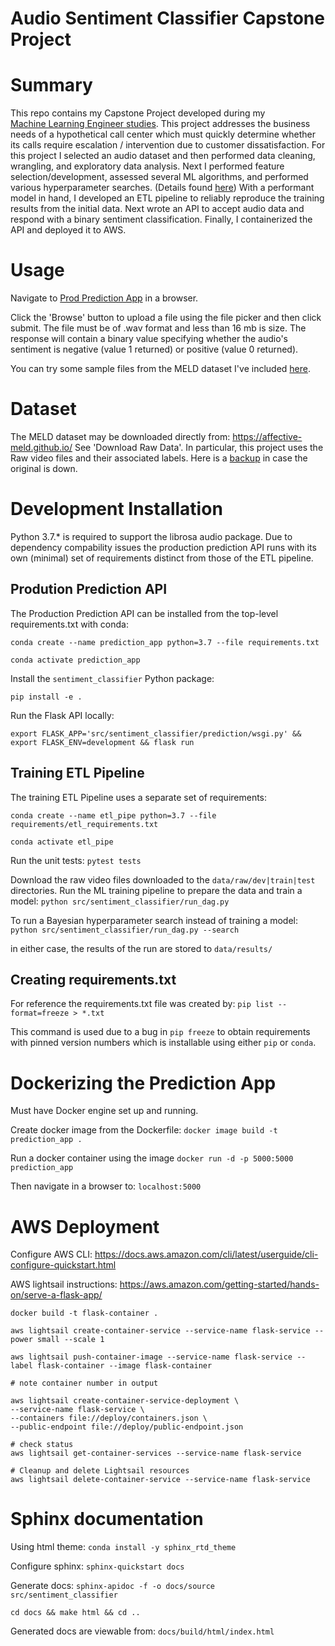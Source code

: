 # Audio Sentiment Classifier Capstone Project

# Summary
This repo contains my Capstone Project developed during my  
[Machine Learning Engineer studies](https://www.springboard.com/courses/ai-machine-learning-career-track/).
This project addresses the business needs of a hypothetical call center which must quickly determine whether its calls require escalation / intervention due to customer dissatisfaction. 
For this project I selected an audio dataset and then performed data cleaning, wrangling, and exploratory data analysis. 
Next I performed feature selection/development, assessed several ML algorithms, and performed various hyperparameter searches.
(Details found [here](src/notebooks/README.md))
With a performant model in hand, I developed an ETL pipeline to reliably reproduce the 
training results from the initial data. Next wrote an API to accept audio data and respond with a binary sentiment classification.
Finally, I containerized the API and deployed it to AWS. 

# Usage
Navigate to [Prod Prediction App](https://flask-service.kma9dfq1a9nuc.us-west-2.cs.amazonlightsail.com/) in a browser.

Click the 'Browse' button to upload a file using the file picker and then click submit. 
The file must be of .wav format and less than 16 mb is size. The response will contain a binary value
specifying whether the audio's sentiment is negative (value 1 returned) or positive (value 0 returned).

You can try some sample files from the MELD dataset I've included [here](data/samples). 

# Dataset
The MELD dataset may be downloaded directly from: https://affective-meld.github.io/ See 'Download Raw Data'.
In particular, this project uses the Raw video files and their associated labels.
Here is a [backup](https://drive.google.com/drive/folders/1MIOJ-vCP218ds9yZaewbrA_M7SlMrRrm?usp=sharing) in case the original is down.

# Development Installation
Python 3.7.* is required to support the librosa audio package. Due to dependency compability issues the
production prediction API runs with its own (minimal) set of requirements distinct from those of the ETL pipeline.

## Prodution Prediction API
The Production Prediction API can be installed from the top-level requirements.txt with conda:

`conda create --name prediction_app python=3.7 --file requirements.txt`

`conda activate prediction_app`

Install the `sentiment_classifier` Python package:

`pip install -e .`

Run the Flask API locally:

`export FLASK_APP='src/sentiment_classifier/prediction/wsgi.py' && export FLASK_ENV=development && flask run`

## Training ETL Pipeline
The training ETL Pipeline uses a separate set of requirements:

`conda create --name etl_pipe python=3.7 --file requirements/etl_requirements.txt`

`conda activate etl_pipe`

Run the unit tests:
`pytest tests`

Download the raw video files downloaded to the `data/raw/dev|train|test` directories.
Run the ML training pipeline to prepare the data and train a model:
`python src/sentiment_classifier/run_dag.py`

To run a Bayesian hyperparameter search instead of training a model:
`python src/sentiment_classifier/run_dag.py --search`

in either case, the results of the run are stored to `data/results/`

## Creating requirements.txt
For reference the requirements.txt file was created by:
`pip list --format=freeze > *.txt`

This command is used due to a bug in `pip freeze` to obtain requirements with pinned version numbers which is 
installable using either `pip` or `conda`.

# Dockerizing the Prediction App
Must have Docker engine set up and running.

Create docker image from the Dockerfile:
`docker image build -t prediction_app .`

Run a docker container using the image
`docker run -d -p 5000:5000 prediction_app`

Then navigate in a browser to:
`localhost:5000`

# AWS Deployment
Configure AWS CLI: 
https://docs.aws.amazon.com/cli/latest/userguide/cli-configure-quickstart.html

AWS lightsail instructions: 
https://aws.amazon.com/getting-started/hands-on/serve-a-flask-app/

```
docker build -t flask-container .

aws lightsail create-container-service --service-name flask-service --power small --scale 1

aws lightsail push-container-image --service-name flask-service --label flask-container --image flask-container

# note container number in output

aws lightsail create-container-service-deployment \
--service-name flask-service \
--containers file://deploy/containers.json \
--public-endpoint file://deploy/public-endpoint.json

# check status
aws lightsail get-container-services --service-name flask-service

# Cleanup and delete Lightsail resources
aws lightsail delete-container-service --service-name flask-service

```

# Sphinx documentation

Using html theme: `conda install -y sphinx_rtd_theme`

Configure sphinx:
`sphinx-quickstart docs`

Generate docs:
`sphinx-apidoc -f -o docs/source src/sentiment_classifier`

`cd docs && make html && cd ..`

Generated docs are viewable from:
`docs/build/html/index.html`


